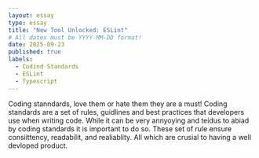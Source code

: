 ```yaml
---
layout: essay
type: essay
title: "New Tool Unlocked: ESLint"
# All dates must be YYYY-MM-DD format!
date: 2025-09-23
published: true
labels:
  - Codind Standards
  - ESLint
  - Typescript
---
```


Coding stanndards, love them or hate them they are a must! Coding standards are a set of rules, guidlines and best practices that developers use when writing code. While it can be very annyoying and teidus to abiad by coding standards it is important to do so. These set of rule ensure consiittency, readabilit, and realiablity. All which are crusial to having a well devloped product. 